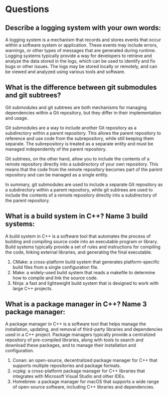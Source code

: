 # Questions

## Describe a logging system with your own words:

A logging system is a mechanism that records and stores events that occur within a software system or application. These events may include errors, warnings, or other types of messages that are generated during runtime. Logging systems typically provide a way for developers to retrieve and analyze the data stored in the logs, which can be used to identify and fix bugs or other issues. The logs may be stored locally or remotely, and can be viewed and analyzed using various tools and software.

## What is the difference between git submodules and git subtrees?

Git submodules and git subtrees are both mechanisms for managing dependencies within a Git repository, but they differ in their implementation and usage.

Git submodules are a way to include another Git repository as a subdirectory within a parent repository. This allows the parent repository to reference and use code from the subrepository, while still keeping them separate. The subrepository is treated as a separate entity and must be managed independently of the parent repository.

Git subtrees, on the other hand, allow you to include the contents of a remote repository directly into a subdirectory of your own repository. This means that the code from the remote repository becomes part of the parent repository and can be managed as a single entity.

In summary, git submodules are used to include a separate Git repository as a subdirectory within a parent repository, while git subtrees are used to include the contents of a remote repository directly into a subdirectory of the parent repository.

## What is a build system in C++? Name 3 build systems:

A build system in C++ is a software tool that automates the process of building and compiling source code into an executable program or library. Build systems typically provide a set of rules and instructions for compiling the code, linking external libraries, and generating the final executable.

1. CMake: a cross-platform build system that generates platform-specific build files from a single configuration file.
2. Make: a widely-used build system that reads a makefile to determine how to compile and link the source code.
3. Ninja: a fast and lightweight build system that is designed to work with large C++ projects.

## What is a package manager in C++? Name 3 package manager:

A package manager in C++ is a software tool that helps manage the installation, updating, and removal of third-party libraries and dependencies used in a C++ project. Package managers typically provide a centralized repository of pre-compiled libraries, along with tools to search and download these packages, and to manage their installation and configuration.

1. Conan: an open-source, decentralized package manager for C++ that supports multiple repositories and package formats.
2. vcpkg: a cross-platform package manager for C++ libraries that integrates with Microsoft Visual Studio and other IDEs.
3. Homebrew: a package manager for macOS that supports a wide range of open-source software, including C++ libraries and dependencies.